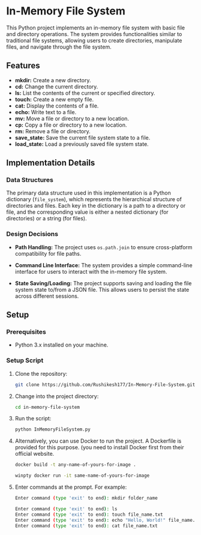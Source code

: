 # In-Memory File System

This Python project implements an in-memory file system with basic file and directory operations. The system provides functionalities similar to traditional file systems, allowing users to create directories, manipulate files, and navigate through the file system.

## Features

- **mkdir:** Create a new directory.
- **cd:** Change the current directory.
- **ls:** List the contents of the current or specified directory.
- **touch:** Create a new empty file.
- **cat:** Display the contents of a file.
- **echo:** Write text to a file.
- **mv:** Move a file or directory to a new location.
- **cp:** Copy a file or directory to a new location.
- **rm:** Remove a file or directory.
- **save_state:** Save the current file system state to a file.
- **load_state:** Load a previously saved file system state.

## Implementation Details

### Data Structures

The primary data structure used in this implementation is a Python dictionary (`file_system`), which represents the hierarchical structure of directories and files. Each key in the dictionary is a path to a directory or file, and the corresponding value is either a nested dictionary (for directories) or a string (for files).

### Design Decisions

- **Path Handling:** The project uses `os.path.join` to ensure cross-platform compatibility for file paths.
  
- **Command Line Interface:** The system provides a simple command-line interface for users to interact with the in-memory file system.

- **State Saving/Loading:** The project supports saving and loading the file system state to/from a JSON file. This allows users to persist the state across different sessions.


## Setup

### Prerequisites

- Python 3.x installed on your machine.

### Setup Script

1. Clone the repository:

   ```bash
   git clone https://github.com/Rushikesh177/In-Memory-File-System.git
    ```
2. Change into the project directory:
   ```bash
   cd in-memory-file-system
    ```
3. Run the script:
    ```bash
   python InMemoryFileSystem.py
    ```
4. Alternatively, you can use Docker to run the project. A Dockerfile is provided for this purpose. (you need to install Docker first from their official website.
     ```bash
   docker build -t any-name-of-yours-for-image .

    ```

      ```bash
   winpty docker run -it same-name-of-yours-for-image
    ```
5. Enter commands at the prompt. For example:
   
      ```bash
   Enter command (type 'exit' to end): mkdir folder_name
    ```
   
     ```bash
   Enter command (type 'exit' to end): ls
     Enter command (type 'exit' to end): touch file_name.txt
    Enter command (type 'exit' to end): echo "Hello, World!" file_name.txt
     Enter command (type 'exit' to end): cat file_name.txt


    ```
      

  
   
   

